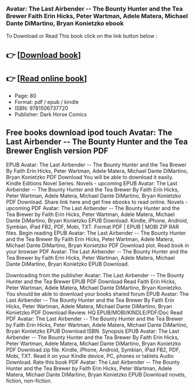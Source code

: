 ### Avatar: The Last Airbender -- The Bounty Hunter and the Tea Brewer Faith Erin Hicks, Peter Wartman, Adele Matera, Michael Dante DiMartino, Bryan Konietzko ebook

To Download or Read This book click on the link button below :

## 👉  [**[Download book](http://get-pdfs.com/download.php?group=book&from=github.com&id=717129&lnk=1064 "Download book")**]

## 👉  [**[Read online book](http://get-pdfs.com/download.php?group=book&from=github.com&id=717129&lnk=1064 "Read online book")**]


* Page: 80
* Format: pdf / epub / kindle
* ISBN: 9781506737720
* Publisher: Dark Horse Comics



## Free books download ipod touch Avatar: The Last Airbender -- The Bounty Hunter and the Tea Brewer English version PDF


EPUB Avatar: The Last Airbender -- The Bounty Hunter and the Tea Brewer By Faith Erin Hicks, Peter Wartman, Adele Matera, Michael Dante DiMartino, Bryan Konietzko PDF Download You will be able to download it easily. Kindle Editions Novel Series. Novels - upcoming EPUB Avatar: The Last Airbender -- The Bounty Hunter and the Tea Brewer By Faith Erin Hicks, Peter Wartman, Adele Matera, Michael Dante DiMartino, Bryan Konietzko PDF Download. Share link here and get free ebooks to read online. Novels - upcoming PDF Avatar: The Last Airbender -- The Bounty Hunter and the Tea Brewer by Faith Erin Hicks, Peter Wartman, Adele Matera, Michael Dante DiMartino, Bryan Konietzko EPUB Download. Kindle, iPhone, Android, Symbian, iPad FB2, PDF, Mobi, TXT. Format PDF | EPUB | MOBI ZIP RAR files. Begin reading EPUB Avatar: The Last Airbender -- The Bounty Hunter and the Tea Brewer By Faith Erin Hicks, Peter Wartman, Adele Matera, Michael Dante DiMartino, Bryan Konietzko PDF Download plot. Read book in your browser PDF Avatar: The Last Airbender -- The Bounty Hunter and the Tea Brewer by Faith Erin Hicks, Peter Wartman, Adele Matera, Michael Dante DiMartino, Bryan Konietzko EPUB Download.

Downloading from the publisher Avatar: The Last Airbender -- The Bounty Hunter and the Tea Brewer EPUB PDF Download Read Faith Erin Hicks, Peter Wartman, Adele Matera, Michael Dante DiMartino, Bryan Konietzko. You should be able to download your books shared forum EPUB Avatar: The Last Airbender -- The Bounty Hunter and the Tea Brewer By Faith Erin Hicks, Peter Wartman, Adele Matera, Michael Dante DiMartino, Bryan Konietzko PDF Download Review. HQ EPUB/MOBI/KINDLE/PDF/Doc Read PDF Avatar: The Last Airbender -- The Bounty Hunter and the Tea Brewer by Faith Erin Hicks, Peter Wartman, Adele Matera, Michael Dante DiMartino, Bryan Konietzko EPUB Download ISBN. Synopsis EPUB Avatar: The Last Airbender -- The Bounty Hunter and the Tea Brewer By Faith Erin Hicks, Peter Wartman, Adele Matera, Michael Dante DiMartino, Bryan Konietzko PDF Download zip file. Kindle, iPhone, Android, Symbian, iPad FB2, PDF, Mobi, TXT. Read it on your Kindle device, PC, phones or tablets Audio Download. Rate this book PDF Avatar: The Last Airbender -- The Bounty Hunter and the Tea Brewer by Faith Erin Hicks, Peter Wartman, Adele Matera, Michael Dante DiMartino, Bryan Konietzko EPUB Download novels, fiction, non-fiction.





